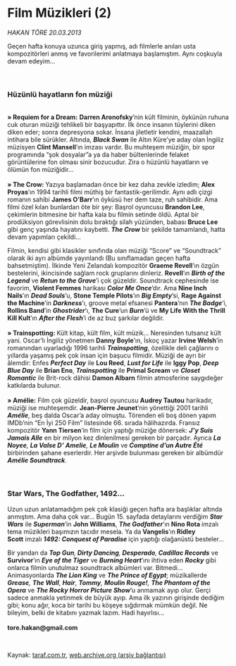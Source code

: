 # Film Müzikleri (2)

*HAKAN TÖRE 20.03.2013*

<div class="yazi"><p>Geçen hafta konuya uzunca giriş yapmış, adı filmlerle anılan usta kompozitörleri anmış ve favorilerimi anlatmaya başlamıştım. Aynı coşkuyla devam edeyim... <br/><br/><br/></p>
<h3>Hüzünlü hayatların fon müziği</h3>
<p><b><br/>» Requiem for a Dream:</b> <b>Darren Aronofsky</b>’nin kült filminin, öykünün ruhuna cuk oturan müziği tehlikeli bir başyapıttır. İlk önce insanın tüylerini diken diken eder; sonra depresyona sokar. İnsana jiletletir kendini, maazallah intihara bile sürükler. Altında, <b><i>Black Swan</i></b> ile Altın Küre’ye aday olan İngiliz müzisyen <b>Clint Mansell</b>’ın imzası vardır. Bu muhteşem müziğin, bir spor programında “şok dosyalar”a ya da haber bültenlerinde felaket görüntülerine fon olması sinir bozucudur. Zira o hüzünlü hayatların ve ölümün fon müziğidir...<br/><br/><b>» The Crow: </b>Yazıya başlamadan önce bir kez daha zevkle izledim; <b>Alex Proyas</b>’ın 1994 tarihli filmi müthiş bir fantastik-gerilimdir. Aynı adlı çizgi romanın sahibi <b>James O’Barr</b>’ın öyküsü her dem taze, ruh sahibidir. Ama filmi özel kılan bunlardan öte bir şey: Başrol oyuncusu <b>Brandon Lee</b>, çekimlerin bitmesine bir hafta kala bu filmin setinde öldü. Aptal bir prodüksiyon görevlisinin dolu bıraktığı silah yüzünden, babası <b>Bruce Lee</b> gibi genç yaşında hayatını kaybetti. <b><i>The Crow</i></b> bir şekilde tamamlandı, hatta devam yapımları çekildi...</p>
<p>Filmin, kendisi gibi klasikler sınıfında olan müziği “Score” ve “Soundtrack” olarak iki ayrı albümde yayınlandı (Bu sınıflamadan geçen hafta bahsetmiştim). İlkinde Yeni Zelandalı kompozitör <b>Graeme Revell</b>’ın özgün bestelerini, ikincisinde sağlam rock gruplarını dinleriz. <b>Revell</b>’ın <b><i>Birth of the Legend</i></b> ve <b><i>Retun to the Grave</i></b>’i çok güzeldir. Soundtrack cephesinde ise favorim, <b>Violent Femmes</b> harikası <b><i>Color Me Once</i></b>’dır. Ama <b>Nine Inch Nails</b>’ın <b><i>Dead Souls</i></b>’u, <b>Stone Temple Pilots</b>’ın <b><i>Big Empty</i></b>’si, <b>Rage Against the Machine</b>’in <b><i>Darkness</i></b>’ı, groove metal efsanesi <b>Pantera</b>’nın <b><i>The Badge</i></b>’i, <b>Rollins Band</b>’in <b><i>Ghostrider</i></b>’ı, <b>The Cure</b>’un <b><i>Burn</i></b>’ü ve <b>My Life With the Thrill Kill Kult</b>’ın <b><i>After the Flesh</i></b>’i de az buz şarkılar değildir.<br/><br/><b>» Trainspotting: </b>Kült kitap, kült film, kült müzik... Neresinden tutsanız kült yani. Oscar’lı İngiliz yönetmen <b>Danny Boyle</b>’ın, İskoç yazar <b>Irvine Welsh</b>’in romanından uyarladığı 1996 tarihli <b><i>Trainspotting</i></b>, özellikle deli çağlarını o yıllarda yaşamış pek çok insan için başucu filmidir. Müziği de ayrı bir âlemdir: Enfes <b><i>Perfect Day</i></b> ile <b>Lou Reed</b>, <b><i>Lust for Life</i></b> ile <b>Iggy Pop</b>, <b><i>Deep Blue Day</i></b> ile <b>Brian Eno</b>, <b><i>Trainspotting</i></b> ile <b>Primal Scream</b> ve <b><i>Closet Romantic</i></b> ile Brit-rock dâhisi <b>Damon Albarn</b> filmin atmosferine saygıdeğer katkılarda bulunur.<br/><br/><b>» Amélie:</b> Film çok güzeldir, başrol oyuncusu <b>Audrey Tautou</b> harikadır, müziği ise muhteşemdir. <b>Jean-Pierre Jeunet</b>’nin yönettiği 2001 tarihli <b><i>Amélie</i></b>, beş dalda Oscar’a aday olmuştu. Törenden eli boş dönen yapım IMDb’nin “En İyi 250 Film” listesinde 66. sırada hâlihazırda. Fransız kompozitör <b>Yann Tiersen</b>’in film için yaptığı müziğe dönersek: <b><i>J’y Suis Jamais Alle</i></b> en bir milyon kez dinlenilmesi gereken bir parçadır. Ayrıca <b><i>La Noyee</i></b><i>, <b>La Valse D’ Amelie</b>, <b>Le Moulin</b></i> ve <b><i>Comptine d’un Autre Été</i></b> birbirinden şahane eserlerdir. Her arşivde bulunması gereken bir albümdür <b><i>Amélie Soundtrack</i></b>.<br/><br/><br/></p>
<h3>Star Wars, The Godfather, 1492...</h3>
<p>Uzun uzun anlatamadığım pek çok klasiği geçen hafta ara başlıklar altında anmıştım. Ama daha çok var... Bugün 15. sayfada detaylarını verdiğim <b><i>Star Wars</i></b> ile <b><i>Superman</i></b>’in <b>John Williams</b>, <b><i>The Godfather</i></b>’ın<b> Nino Rota </b>imzalı tema müzikleri başımızın tacıdır mesela. Ya da<b> Vangelis</b>’ın<b> Ridley Scott</b> imzalı <b><i>1492: Conquest of Paradise</i> </b>için yaptığı olağanüstü besteler...</p>
<p>Bir yandan da <b><i>Top Gun</i></b><i>,<b> Dirty Dancing</b>,<b> Desperado</b>,<b> Cadillac Records</b></i> ve <b>Survivor</b>’ın <b><i>Eye of the Tiger</i></b> ve <b><i>Burning Heart</i></b>’ını ihtiva eden <b><i>Rocky</i></b> gibi onlarca filmin unutulmaz soundtrack albümleri var. Bitmedi... Animasyonlarda <b><i>The Lion King</i></b> ve <b><i>The Prince of Egypt</i></b>; müzikallerde <b><i>Grease</i></b><i>,</i> <b><i>The Wall</i></b>, <b><i>Hair</i></b>, <b><i>Tommy</i></b><i>, <b>Moulin Rouge!</b>, <b>The Phantom of the Opera</b> </i>ve<i> <b>The Rocky Horror Picture Show</b></i>’u anmamak ayıp olur. Gerçi sadece anmakla yetinmek de büyük ayıp. Ama ilk yazının girişinde dediğim gibi; konu ağır, koca bir tarihi bu köşeye sığdırmak mümkün değil. Ne bileyim, belki de kitabını yazmak lazım. Hadi hayırlısı...<br/><br/><b>tore.hakan@gmail.com</b></p>
<p> </p>
</div>

Kaynak: [taraf.com.tr](http://www.taraf.com.tr/hakan-tore/makale-film-muzikleri-2.htm), [web.archive.org (arşiv bağlantısı)](http://web.archive.org/web/20131107155653/http://www.taraf.com.tr/hakan-tore/makale-film-muzikleri-2.htm)

